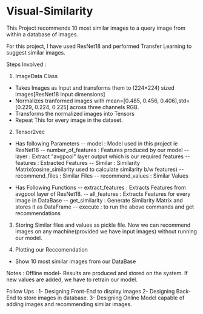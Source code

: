 # Visual-Similarity

This Project recommends 10 most similar images to a query image from within a database of images.

For this project,
I have used ResNet18 and performed Transfer Learning to suggest similar images.

Steps Involved :

1. ImageData Class
- Takes Images as Input and transforms them to (224*224) sized images[ResNet18 Input dimensions]
- Normalizes tranformed images with mean=[0.485, 0.456, 0.406],std=[0.229, 0.224, 0.225] across three channels RGB.
- Transforms the normalized images into Tensors
- Repeat This for every image in the dataset.

2. Tensor2vec

- Has following Parameters
-- model :  Model used in this project ie ResNet18
-- number_of_features : Features produced by our model
-- layer : Extract "avgpool" layer output which is our required features
-- features : Extracted Features
-- Similar : Similarity Matrix(cosine_similarity used to calculate similarity b/w features)
-- recommend_files : Similar Files
-- recommend_values : Similar Values

- Has Following Functions
-- extract_features : Extracts Features from avgpool layer of ResNet18.
-- all_features : Extracts Features for every image in DataBase
-- get_similarity : Generate Similarity Matrix and stores it as DataFrame
-- execute : to run the above commands and get recommendations

3. Storing Similar files and values as pickle file. Now we can recommend images on any machine(provided we have input images) without running our model.

4. Plotting our Reccomendation
- Show 10 most similar images from our DataBase

Notes : Offline model- Results are produced and stored on the system. If new values are added, we have to retrain our model.

Follow Ups :
1- Designing Front-End to display images
2- Designing Back-End to store images in database.
3- Designing Online Model capable of adding images and recommending similar images.





